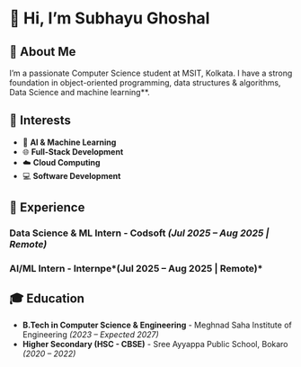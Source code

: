 # 👋 Hi, I’m Subhayu Ghoshal
## 🚀 About Me
I’m a passionate Computer Science student at MSIT, Kolkata. I have a strong foundation in object-oriented programming, data structures & algorithms, Data Science and machine learning**.

## 🎯 Interests
- 🤖 **AI & Machine Learning**
- 🌐 **Full-Stack Development**
- ☁️ **Cloud Computing**
- 💻 **Software Development**

## 💼 Experience
### **Data Science & ML Intern** - Codsoft *(Jul 2025 – Aug 2025 | Remote)*

### **AI/ML Intern** - Internpe*(Jul 2025 – Aug 2025 | Remote)*

## 🎓 Education
- **B.Tech in Computer Science & Engineering** - Meghnad Saha Institute of Engineering *(2023 – Expected 2027)*
- **Higher Secondary (HSC - CBSE)** - Sree Ayyappa Public School, Bokaro *(2020 – 2022)*
